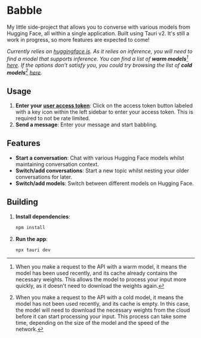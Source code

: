 # Babble

My little side-project that allows you to converse with various models from Hugging Face, all within a single application. Built using Tauri v2. It's still a work in progress, so more features are expected to come!

*Currently relies on [huggingface.js](https://github.com/huggingface/huggingface.js). As it relies on inference, you will need to find a model that supports inference. You can find a list of **warm models**[^1] [here](https://huggingface.co/models?inference=warm&pipeline_tag=text-generation). If the options don't satisfy you, you could try browsing the list of **cold models**[^2] [here](https://huggingface.co/models?inference=cold&pipeline_tag=text-generation).*

## Usage

1. **Enter your [user access token](https://huggingface.co/docs/hub/security-tokens)**: Click on the access token button labeled with a key icon within the left sidebar to enter your access token. This is required to not be rate limited.
2. **Send a message**: Enter your message and start babbling.

## Features

- **Start a conversation**: Chat with various Hugging Face models whilst maintaining conversation context.
- **Switch/add conversations**: Start a new topic whilst nesting your older conversations for later.
- **Switch/add models**: Switch between different models on Hugging Face.

## Building

1. **Install dependencies**:
    ```sh
    npm install
    ```

2. **Run the app**:
    ```sh
    npx tauri dev
    ```

[^1]: When you make a request to the API with a warm model, it means the model has been used recently, and its cache already contains the necessary weights. This allows the model to process your input more quickly, as it doesn't need to download the weights again.
[^2]: When you make a request to the API with a cold model, it means the model has not been used recently, and its cache is empty. In this case, the model will need to download the necessary weights from the cloud before it can start processing your input. This process can take some time, depending on the size of the model and the speed of the network.
